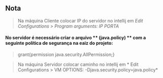 ## Nota
> Na máquina Cliente colocar IP do servidor no intellij em *Edit Configurations > Program arguments: IP PORTA*

#### No servidor é necessário criar o arquivo ** (java.policy) ** com a seguinte política de segurança na eaiz do projeto:

> grant{permission java.security.AllPermission;}

> Na máquina Servidor colocar caminho no intellij em * Edit Configurations > VM OPTIONS: -Djava.security.policy=java.policy*
